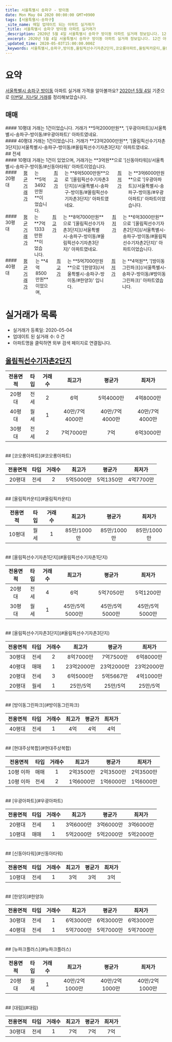 ```yaml
---
title: 서울특별시 송파구 - 방이동
date: Mon May 04 2020 00:00:00 GMT+0900
tags: [서울특별시-송파구]
_site_name: 매일 업데이트 되는 아파트 실거래가
_title: 서울특별시 송파구 방이동 아파트 실거래가
_description: 2020년 5월 4일 서울특별시 송파구 방이동 아파트 실거래 정보입니다. 12건 아파트 정보가 있습니다.
_excerpt: 2020년 5월 4일 서울특별시 송파구 방이동 아파트 실거래 정보입니다. 12건 아파트 정보가 있습니다.
_updated_time: 2020-05-03T15:00:00.000Z
_keywords: 서울특별시,송파구,방이동,올림픽선수기자촌2단지,코오롱아파트,올림픽카운티,올림픽선수기자촌1단지,올림픽선수기자촌3단지,방이동그린파크,현대주상복합,우광아파트,신동아타워,한양3,뉴파크플러스,대림
---
```





# 요약
<ins>서울특별시 송파구 방이동</ins> 아파트 실거래 가격을 알아볼까요? <ins>2020년 5월 4일</ins> 기준으로 <ins>이번달, 지난달 거래</ins>를 정리해보았습니다.

## 매매
<div class="container">
<div class="six columns" markdown="1">
#### 10평대
거래는 1건이었습니다. 거래가 **5억2000만원**, '[우광아파트](/서울특별시-송파구-방이동/#우광아파트)' 아파트였네요.
</div>
<div class="six columns" markdown="1">
#### 40평대
거래는 1건이었습니다. 거래가 **23억2000만원**, '[올림픽선수기자촌3단지](/서울특별시-송파구-방이동/#올림픽선수기자촌3단지)' 아파트였네요.
</div>
</div>
## 전세
<div class="container">
<div class="six columns" markdown="1">
#### 10평대
거래는 1건이 있었으며, 거래가는 **3억원**으로 '[신동아타워](/서울특별시-송파구-방이동/#신동아타워)' 아파트이었습니다.
</div>
<div class="six columns" markdown="1">
#### 20평대
<ins>평균 거래가</ins>는 **5억3492만원**이었습니다. <ins>최고가</ins>는 **6억5000만원**으로 '[올림픽선수기자촌3단지](/서울특별시-송파구-방이동/#올림픽선수기자촌3단지)' 아파트였네요. <ins>최저가</ins>는 **3억6000만원**으로 '[우광아파트](/서울특별시-송파구-방이동/#우광아파트)' 아파트이었습니다.
</div>
</div>
<div class="container">
<div class="six columns" markdown="1">
#### 30평대
<ins>평균 거래가</ins>는 **7억1333만원**이었습니다. <ins>최고가</ins>는 **8억7000만원**으로 '[올림픽선수기자촌3단지](/서울특별시-송파구-방이동/#올림픽선수기자촌3단지)' 아파트였네요. <ins>최저가</ins>는 **6억3000만원**으로 '[올림픽선수기자촌2단지](/서울특별시-송파구-방이동/#올림픽선수기자촌2단지)' 아파트이었습니다.
</div>
<div class="six columns" markdown="1">
#### 40평대
<ins>평균 거래가</ins>는 **4억8500만원**이었으며, <ins>최고가</ins>는 **5억7000만원**으로 '[한양3](/서울특별시-송파구-방이동/#한양3)' 입니다. <ins>최저가</ins>는 **4억원**, '[방이동그린파크](/서울특별시-송파구-방이동/#방이동그린파크)' 아파트였습니다.
</div>
</div>



# 실거래가 목록
- 실거래가 등록일: 2020-05-04
- 업데이트 된 실거래 수: 0 건
- 아파트명을 클릭하면 외부 검색 페이지로 연결됩니다.

## [올림픽선수기자촌2단지](#올림픽선수기자촌2단지)

|전용면적|타입|거래수|최고가|평균가|최저가|
|:---:|:---:|:---:|:---:|:---:|:---:|
|20평대|<span class="deal-type-2">전세</span>|2|6억|5억4000만|4억8000만|
|40평대|<span class="deal-type-3">월세</span>|1|40만/7억4000만|40만/7억4000만|40만/7억4000만|
|30평대|<span class="deal-type-2">전세</span>|2|7억7000만|7억|6억3000만|

<br/>
## [코오롱아파트](#코오롱아파트)

|전용면적|타입|거래수|최고가|평균가|최저가|
|:---:|:---:|:---:|:---:|:---:|:---:|
|20평대|<span class="deal-type-2">전세</span>|2|5억5000만|5억1350만|4억7700만|

<br/>
## [올림픽카운티](#올림픽카운티)

|전용면적|타입|거래수|최고가|평균가|최저가|
|:---:|:---:|:---:|:---:|:---:|:---:|
|10평대|<span class="deal-type-3">월세</span>|1|85만/1000만|85만/1000만|85만/1000만|

<br/>
## [올림픽선수기자촌1단지](#올림픽선수기자촌1단지)

|전용면적|타입|거래수|최고가|평균가|최저가|
|:---:|:---:|:---:|:---:|:---:|:---:|
|20평대|<span class="deal-type-2">전세</span>|4|6억|5억7050만|5억1200만|
|30평대|<span class="deal-type-3">월세</span>|1|45만/5억5000만|45만/5억5000만|45만/5억5000만|

<br/>
## [올림픽선수기자촌3단지](#올림픽선수기자촌3단지)

|전용면적|타입|거래수|최고가|평균가|최저가|
|:---:|:---:|:---:|:---:|:---:|:---:|
|30평대|<span class="deal-type-2">전세</span>|2|8억7000만|7억7500만|6억8000만|
|40평대|<span class="deal-type-1">매매</span>|1|23억2000만|23억2000만|23억2000만|
|20평대|<span class="deal-type-2">전세</span>|3|6억5000만|5억5667만|4억1000만|
|20평대|<span class="deal-type-3">월세</span>|1|25만/5억|25만/5억|25만/5억|

<br/>
## [방이동그린파크](#방이동그린파크)

|전용면적|타입|거래수|최고가|평균가|최저가|
|:---:|:---:|:---:|:---:|:---:|:---:|
|40평대|<span class="deal-type-2">전세</span>|1|4억|4억|4억|

<br/>
## [현대주상복합](#현대주상복합)

|전용면적|타입|거래수|최고가|평균가|최저가|
|:---:|:---:|:---:|:---:|:---:|:---:|
|10평 이하|<span class="deal-type-1">매매</span>|1|2억3500만|2억3500만|2억3500만|
|10평 이하|<span class="deal-type-2">전세</span>|2|1억6000만|1억6000만|1억6000만|

<br/>
## [우광아파트](#우광아파트)

|전용면적|타입|거래수|최고가|평균가|최저가|
|:---:|:---:|:---:|:---:|:---:|:---:|
|20평대|<span class="deal-type-2">전세</span>|1|3억6000만|3억6000만|3억6000만|
|10평대|<span class="deal-type-1">매매</span>|1|5억2000만|5억2000만|5억2000만|

<br/>
## [신동아타워](#신동아타워)

|전용면적|타입|거래수|최고가|평균가|최저가|
|:---:|:---:|:---:|:---:|:---:|:---:|
|10평대|<span class="deal-type-2">전세</span>|1|3억|3억|3억|

<br/>
## [한양3](#한양3)

|전용면적|타입|거래수|최고가|평균가|최저가|
|:---:|:---:|:---:|:---:|:---:|:---:|
|30평대|<span class="deal-type-2">전세</span>|1|6억3000만|6억3000만|6억3000만|
|40평대|<span class="deal-type-2">전세</span>|1|5억7000만|5억7000만|5억7000만|

<br/>
## [뉴파크플러스](#뉴파크플러스)

|전용면적|타입|거래수|최고가|평균가|최저가|
|:---:|:---:|:---:|:---:|:---:|:---:|
|20평대|<span class="deal-type-3">월세</span>|1|40만/2억1000만|40만/2억1000만|40만/2억1000만|

<br/>
## [대림](#대림)

|전용면적|타입|거래수|최고가|평균가|최저가|
|:---:|:---:|:---:|:---:|:---:|:---:|
|30평대|<span class="deal-type-2">전세</span>|1|7억|7억|7억|

<br/>



